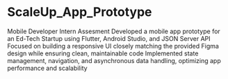 # ScaleUp_App_Prototype
 Mobile Developer Intern Assesment
 Developed a mobile app prototype for an Ed-Tech Startup using Flutter, Android Studio, and  JSON Server API
 Focused on building a responsive UI closely matching the provided Figma design while ensuring clean, maintainable code
 Implemented state management, navigation, and asynchronous data handling, optimizing app performance and scalability
